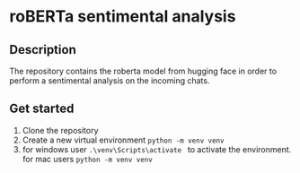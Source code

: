 # roBERTa sentimental analysis 
## Description
The repository contains the roberta model from hugging face in order to perform a sentimental analysis on the incoming chats.

## Get started 
1. Clone the repository
2. Create a new virtual environment ```python -m venv venv```
3. for windows user ```.\venv\Scripts\activate ``` to activate the environment.
for mac users ```python -m venv venv```
